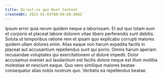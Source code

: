 ```yaml
---
title: Qu'est-ce que Nuxt Content
createdAt: 2023-01-03T00:00:00.000Z
---
```


Ipsum error quia rerum quidem neque a laboriosam. Et aut quo totam eum et corporis et placeat labore dolorem vitae libero perferendis sunt debitis. Soluta ut temporibus ratione rem et ipsam quo explicabo corrupti maiores quidem ullam dolores enim. Alias eaque non harum expedita facilis in placeat aut accusantium repellendus sunt qui porro. Omnis harum aperiam recusandae voluptates qui exercitationem ut dolore impedit. Dolor accusamus eveniet aut laudantium est facilis dolore neque est illum mollitia molestiae et nesciunt eaque. Quo vero similique maiores beatae consequatur alias nobis nostrum quo. Veritatis ea repellendus beatae.

